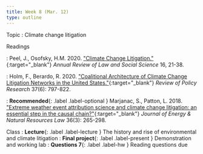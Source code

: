 ```yaml
---
title: Week 8 (Mar. 12)
type: outline
---
```


Topic
: Climate change litigation

Readings

: Peel, J., Osofsky, H.M. 2020. ["Climate Change Litigation."](https://doi.org/10.1146/annurev-lawsocsci-022420-122936){:target="_blank"} _Annual Review of Law and Social Science_ 16, 21-38.

: Holm, F., Berardo, R. 2020. ["Coalitional Architecture of Climate Change Litigation Networks in the United States."](https://doi.org/10.1111/ropr.12402){:target="_blank"} _Review of Policy Research_ 37(6): 797-822.

: **Recommended**{: .label .label-optional } Marjanac, S., Patton, L. 2018. ["Extreme weather event attribution science and climate change litigation: an essential step in the causal chain?"](https://doi.org/10.1080/02646811.2018.1451020){:target="_blank"} _Journal of Energy & Natural Resources Law_ 36(3): 265-298.

Class
: **Lecture**{: .label .label-lecture } The history and rise of environmental and climate litigation
: **Final project**{: .label .label-present } Demonstration and working lab
: **Questions 7**{: .label .label-hw } Reading questions due
